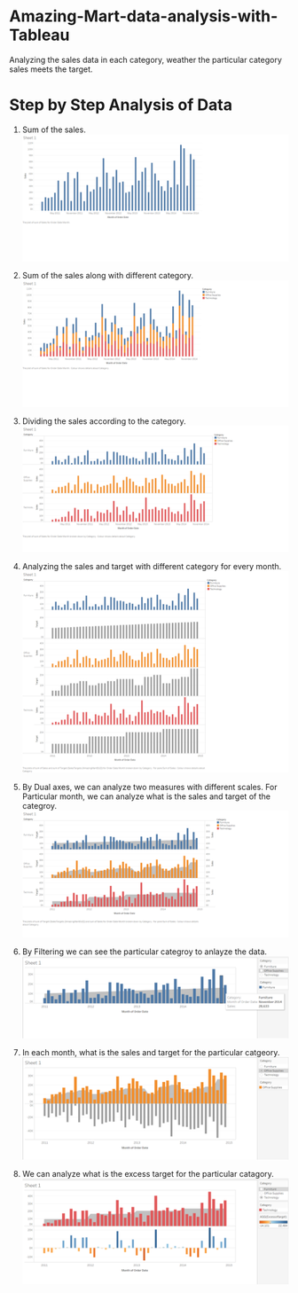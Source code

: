 # Amazing-Mart-data-analysis-with-Tableau
Analyzing the sales data in each category, weather the particular category sales meets the target.  
# Step by Step Analysis of Data
1) Sum of the sales.
![alt text](https://github.com/Kishore117/Amazing-Mart-data-analysis-with-Tableau-/blob/master/assets/Sum%20of%20sales.png?raw=true)

2) Sum of the sales along with different category.
![alt text](https://github.com/Kishore117/Amazing-Mart-data-analysis-with-Tableau-/blob/master/assets/sales%20with%20category.png?raw=true)

3) Dividing the sales according to the category.
![alt text](https://github.com/Kishore117/Amazing-Mart-data-analysis-with-Tableau-/blob/master/assets/sales%20with%20different%20category.png?raw=true)

4) Analyzing the sales and target with different category for every month. 
![alt text](https://github.com/Kishore117/Amazing-Mart-data-analysis-with-Tableau-/blob/master/assets/sales%20and%20target.png?raw=true)

5) By Dual axes, we can analyze two measures with different scales. For Particular month, we can analyze what is the sales and target of the categroy. 
![alt text](https://github.com/Kishore117/Amazing-Mart-data-analysis-with-Tableau-/blob/master/assets/sales%20with%20target.png?raw=true)

6) By Filtering we can see the particular categroy to anlayze the data.
![alt text](https://github.com/Kishore117/Amazing-Mart-data-analysis-with-Tableau-/blob/master/assets/sales%20%26%20target%20with%20filter.png?raw=true)

7) In each month, what is the sales and target for the particular catgeory.
![alt text](https://github.com/Kishore117/Amazing-Mart-data-analysis-with-Tableau-/blob/master/assets/Sales%20with%20excess%20target.png?raw=true)

8) We can analyze what is the excess target for the particular catagory. 
![alt text](https://github.com/Kishore117/Amazing-Mart-data-analysis-with-Tableau-/blob/master/assets/sales%20with%20excess%20target%20analysis.png?raw=true)
